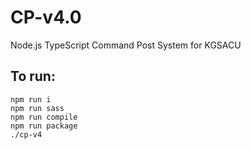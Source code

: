 # CP-v4.0
Node.js TypeScript Command Post System for KGSACU

## To run:
`npm run i`\
`npm run sass`\
`npm run compile`\
`npm run package`\
`./cp-v4`
